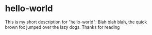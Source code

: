 # hello-world
This is my short description for "hello-world":
Blah blah blah, the quick brown fox jumped over the lazy dogs.
Thanks for reading
